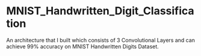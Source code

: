 # MNIST_Handwritten_Digit_Classification
An architecture that I built which consists of 3 Convolutional Layers and can achieve 99% accuracy on MNIST Handwritten Digits Dataset.
